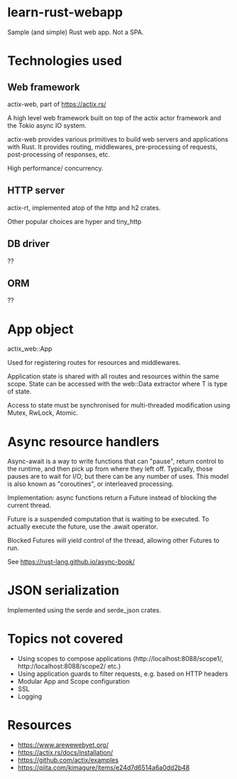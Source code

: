 # learn-rust-webapp

Sample (and simple) Rust web app. Not a SPA.

# Technologies used

## Web framework

actix-web, part of https://actix.rs/

A high level web framework built on top of the actix actor framework and the Tokio async IO system. 

actix-web provides various primitives to build web servers and applications with Rust.
It provides routing, middlewares, pre-processing of requests, post-processing of responses, etc.
 
High performance/ concurrency.

## HTTP server

actix-rt, implemented atop of the http and h2 crates.

Other popular choices are hyper and tiny_http

## DB driver

??

## ORM

?? 

# App object

actix_web::App

Used for registering routes for resources and middlewares.

Application state is shared with all routes and resources within the same scope. State can be accessed with the web::Data<T> extractor where T is type of state.

Access to state must be synchronised for multi-threaded modification using Mutex, RwLock, Atomic.

# Async resource handlers

Async-await is a way to write functions that can "pause", return control to the runtime, and then pick up from where they left off.
Typically, those pauses are to wait for I/O, but there can be any number of uses.
This model is also known as "coroutines", or interleaved processing.

Implementation: async functions return a Future instead of blocking the current thread.

Future is a suspended computation that is waiting to be executed. To actually execute the future, use the .await operator.

Blocked Futures will yield control of the thread, allowing other Futures to run.

See https://rust-lang.github.io/async-book/

# JSON serialization

Implemented using the serde and serde_json crates.

# Topics not covered

* Using scopes to compose applications (http://localhost:8088/scope1/, http://localhost:8088/scope2/ etc.)
* Using application guards to filter requests, e.g. based on HTTP headers
* Modular App and Scope configuration
* SSL
* Logging


# Resources

* https://www.arewewebyet.org/
* https://actix.rs/docs/installation/
* https://github.com/actix/examples
* https://qiita.com/kimagure/items/e24d7d6514a6a0dd2b48

